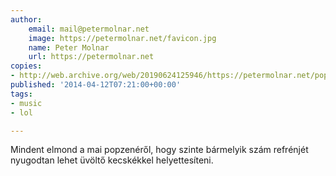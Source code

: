 ```yaml
---
author:
    email: mail@petermolnar.net
    image: https://petermolnar.net/favicon.jpg
    name: Peter Molnar
    url: https://petermolnar.net
copies:
- http://web.archive.org/web/20190624125946/https://petermolnar.net/pop/
published: '2014-04-12T07:21:00+00:00'
tags:
- music
- lol

---
```


Mindent elmond a mai popzenéről, hogy szinte bármelyik szám refrénjét
nyugodtan lehet üvöltő kecskékkel helyettesíteni.